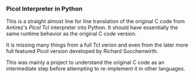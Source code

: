 ### Picol Interpreter in Python

This is a straight almost line for line translation of the original C code from Antirez's *Picol* Tcl interpreter into Python.
It should have essentially the same runtime behavior as the original C code version.

It is missing many things from a full Tcl verion and even from the later more full featured Picol version developed by Richard Succhenwirth.

This was mainly a project to understand the original C code as an intermediate step before attempting to re-implement it in other languages.
